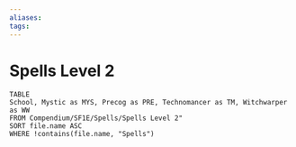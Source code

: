 ```yaml
---
aliases: 
tags: 
---
```


# Spells Level 2

``` dataview
TABLE
School, Mystic as MYS, Precog as PRE, Technomancer as TM, Witchwarper as WW
FROM Compendium/SF1E/Spells/Spells Level 2"
SORT file.name ASC
WHERE !contains(file.name, "Spells")
```